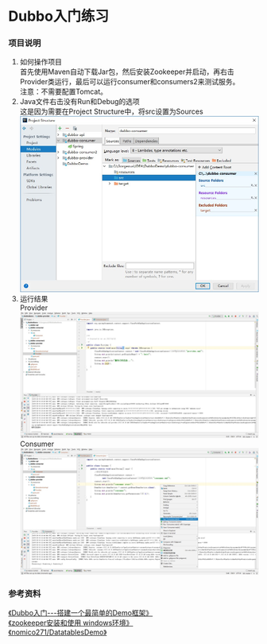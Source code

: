 # Dubbo入门练习
### 项目说明
1. 如何操作项目  
首先使用Maven自动下载Jar包，然后安装Zookeeper并启动，再右击Provider类运行，最后可以运行consumer和consumers2来测试服务。  
注意：不需要配置Tomcat。
1. Java文件右击没有Run和Debug的选项  
这是因为需要在Project Structure中，将src设置为Sources
![Project Structure](pictures/Snipaste_2018-07-18_16-59-12.jpg)
1. 运行结果  
Provider
![Project Structure](pictures/Snipaste_2018-07-18_17-11-15.jpg)
Consumer
![Project Structure](pictures/Snipaste_2018-07-18_17-12-00.jpg)
### 参考资料  
[《Dubbo入门---搭建一个最简单的Demo框架》](https://blog.csdn.net/noaman_wgs/article/details/70214612)  
[《zookeeper安装和使用 windows环境》](https://blog.csdn.net/tlk20071/article/details/52028945)  
[《nomico271/DatatablesDemo》](https://github.com/nomico271/DatatablesDemo)